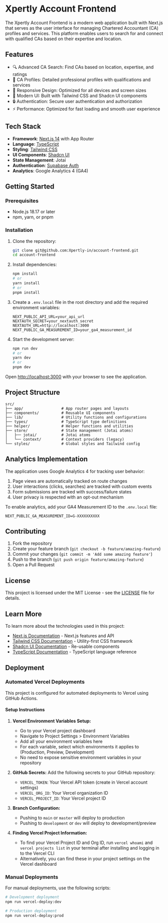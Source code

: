 # Xpertly Account Frontend

The Xpertly Account Frontend is a modern web application built with Next.js that serves as the user interface for managing Chartered Accountant (CA) profiles and services. This platform enables users to search for and connect with qualified CAs based on their expertise and location.

## Features

- 🔍 Advanced CA Search: Find CAs based on location, expertise, and ratings
- 👤 CA Profiles: Detailed professional profiles with qualifications and services
- 📱 Responsive Design: Optimized for all devices and screen sizes
- 🎨 Modern UI: Built with Tailwind CSS and Shadcn UI components
- 🔒 Authentication: Secure user authentication and authorization
- ⚡ Performance: Optimized for fast loading and smooth user experience

## Tech Stack

- **Framework**: [Next.js 14](https://nextjs.org/) with App Router
- **Language**: [TypeScript](https://www.typescriptlang.org/)
- **Styling**: [Tailwind CSS](https://tailwindcss.com/)
- **UI Components**: [Shadcn UI](https://ui.shadcn.com/)
- **State Management**: Jotai
- **Authentication**: [Supabase Auth](https://supabase.com/auth)
- **Analytics**: Google Analytics 4 (GA4)

## Getting Started

### Prerequisites

- Node.js 18.17 or later
- npm, yarn, or pnpm

### Installation

1. Clone the repository:

   ```bash
   git clone git@github.com:Xpertly-in/account-frontend.git
   cd account-frontend
   ```

2. Install dependencies:

   ```bash
   npm install
   # or
   yarn install
   # or
   pnpm install
   ```

3. Create a `.env.local` file in the root directory and add the required environment variables:

   ```env
   NEXT_PUBLIC_API_URL=your_api_url
   NEXTAUTH_SECRET=your_nextauth_secret
   NEXTAUTH_URL=http://localhost:3000
   NEXT_PUBLIC_GA_MEASUREMENT_ID=your_ga4_measurement_id
   ```

4. Start the development server:
   ```bash
   npm run dev
   # or
   yarn dev
   # or
   pnpm dev
   ```

Open [http://localhost:3000](http://localhost:3000) with your browser to see the application.

## Project Structure

```
src/
├── app/                 # App router pages and layouts
├── components/          # Reusable UI components
├── lib/                 # Utility functions and configurations
├── types/               # TypeScript type definitions
├── helper/              # Helper functions and utilities
├── store/               # State management (Jotai atoms)
│   ├── jotai/           # Jotai atoms
│   └── context/         # Context providers (legacy)
└── styles/              # Global styles and Tailwind config
```

## Analytics Implementation

The application uses Google Analytics 4 for tracking user behavior:

1. Page views are automatically tracked on route changes
2. User interactions (clicks, searches) are tracked with custom events
3. Form submissions are tracked with success/failure states
4. User privacy is respected with an opt-out mechanism

To enable analytics, add your GA4 Measurement ID to the `.env.local` file:

```env
NEXT_PUBLIC_GA_MEASUREMENT_ID=G-XXXXXXXXXX
```

## Contributing

1. Fork the repository
2. Create your feature branch (`git checkout -b feature/amazing-feature`)
3. Commit your changes (`git commit -m 'Add some amazing feature'`)
4. Push to the branch (`git push origin feature/amazing-feature`)
5. Open a Pull Request

## License

This project is licensed under the MIT License - see the [LICENSE](LICENSE) file for details.

## Learn More

To learn more about the technologies used in this project:

- [Next.js Documentation](https://nextjs.org/docs) - Next.js features and API
- [Tailwind CSS Documentation](https://tailwindcss.com/docs) - Utility-first CSS framework
- [Shadcn UI Documentation](https://ui.shadcn.com/) - Re-usable components
- [TypeScript Documentation](https://www.typescriptlang.org/docs/) - TypeScript language reference

## Deployment

### Automated Vercel Deployments

This project is configured for automated deployments to Vercel using GitHub Actions.

#### Setup Instructions

1. **Vercel Environment Variables Setup:**
   - Go to your Vercel project dashboard
   - Navigate to Project Settings > Environment Variables
   - Add all your environment variables here
   - For each variable, select which environments it applies to (Production, Preview, Development)
   - No need to expose sensitive environment variables in your repository

2. **GitHub Secrets:**
   Add the following secrets to your GitHub repository:
   - `VERCEL_TOKEN`: Your Vercel API token (create in Vercel account settings)
   - `VERCEL_ORG_ID`: Your Vercel organization ID
   - `VERCEL_PROJECT_ID`: Your Vercel project ID

3. **Branch Configuration:**
   - Pushing to `main` or `master` will deploy to production
   - Pushing to `development` or `dev` will deploy to development/preview

4. **Finding Vercel Project Information:**
   - To find your Vercel Project ID and Org ID, run `vercel whoami` and `vercel projects list` in your terminal after installing and logging in to the Vercel CLI
   - Alternatively, you can find these in your project settings on the Vercel dashboard

### Manual Deployments

For manual deployments, use the following scripts:

```bash
# Development deployment
npm run vercel-deploy:dev

# Production deployment
npm run vercel-deploy:prod
```
